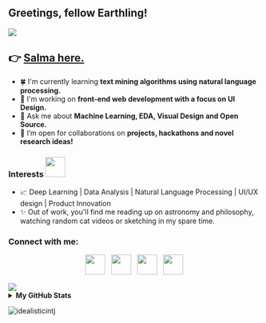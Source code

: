 ## Greetings, fellow Earthling! 
<img src="https://raw.githubusercontent.com/andreasbm/readme/master/assets/lines/colored.png" />

## :point_right: [Salma here.](https://bio.link/salmasha)

- 🍀 I'm currently learning **text mining algorithms using natural language processing.**
- 🧮 I'm working on **front-end web development with a focus on UI Design.**
- :speech_balloon: Ask me about **Machine Learning, EDA, Visual Design and Open Source.**
- :pineapple: I’m open for collaborations on **projects, hackathons and novel research ideas!**

### Interests <img src="https://media.giphy.com/media/VgCDAzcKvsR6OM0uWg/giphy.gif" width="40">
- :chart_with_upwards_trend: Deep Learning | Data Analysis | Natural Language Processing | UI/UX design | Product Innovation
- :sparkles:  Out of work, you'll find me reading up on astronomy and philosophy, watching random cat videos or sketching in my spare time.

<h3 align="left">Connect with me: </h3> 

<p align="center"> 
<a href="https://dev.to/idealisticintj"><img src="https://cdn.jsdelivr.net/npm/simple-icons@3.0.1/icons/dev-dot-to.svg" width="40" height="40"></a>&nbsp;&nbsp;&nbsp;<a href="https://discord.bio/p/idealisticintj"><img src="https://cdn.jsdelivr.net/npm/simple-icons@3.0.1/icons/discord.svg" width="40" height="40"></a>&nbsp;&nbsp;&nbsp;<a href="https://www.hackerrank.com/salmasaa02/"><img src="https://upload.wikimedia.org/wikipedia/commons/thumb/6/6a/Hackerrank_meaningful_logo.svg/1024px-Hackerrank_meaningful_logo.svg.png" width="40" height="40"></a>&nbsp;&nbsp;&nbsp;<a href="https://www.leetcode.com/salmasaa02"><img src="https://cdn.jsdelivr.net/npm/simple-icons@3.0.1/icons/leetcode.svg" width="40" height="40"></a>
</p>
<img src="https://raw.githubusercontent.com/andreasbm/readme/master/assets/lines/colored.png" />

<details>
  <summary><b>My GitHub Stats</b></summary>
    <a href="https://github.com/IdealisticINTJ/IdealisticINTJ">
    <img align="center" src="https://github-readme-stats.vercel.app/api?username=IdealisticINTJ&show_icons=true&line_height=27&count_private=true&title_color=ffffff&text_color=0e1117&icon_color=ffffff&bg_color=e6325c" alt="Salma's GitHub Stats" />
      
[![Ashutosh's github activity graph](https://activity-graph.herokuapp.com/graph?username=idealisticintj&bg_color=e6325c&color=ffffff&line=ffffff&point=0e1117&area=true&hide_border=true)](https://github.com/ashutosh00710/github-readme-activity-graph)
    </a>
</details>

<p align="left"> <img src="https://komarev.com/ghpvc/?username=idealisticintj&label=Profile%20views&color=e6325c&style=flat" alt="idealisticintj" /> </p>
                                                                                                                                  
<!--
**IdealisticINTJ/IdealisticINTJ** is a ✨ _special_ ✨ repository because its `README.md` (this file) appears on your GitHub profile.
